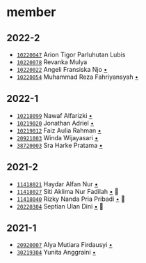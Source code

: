 # member


## 2022-2
+ [`10220047`](10220047.md) Arion Tigor Parluhutan Lubis
+ [`10220078`](10220078.md) Revanka Mulya
+ [`10220022`](10220022.md) Angeli Fransiska Njo [&bull;](https://github.com/AngeliFransiskaNjo/Tugas-Akhir/issues)
+ [`10220054`](10220054.md) Muhammad Reza Fahriyansyah [&bull;](https://github.com/rezafahri11/tugas-akhir/issues)


## 2022-1
+ [`10218099`](10218099.md) Nawaf Alfarizki [&bull;](https://github.com/nawafalfa/final-year-project/issues)
+ [`10219020`](10219020.md) Jonathan Adriel [&bull;](https://github.com/JonathanAdriel/final-year-project/issues)
+ [`10219012`](10219012.md) Faiz Aulia Rahman [&bull;](https://github.com/rahmanfaiz/final-year-project/issues)
+ [`20921003`](20921003.md) Winda Wijayasari [&bull;](https://github.com/windawijayasari/Thesis-Discussion/issues)
+ [`38720003`](38720003.md) Sra Harke Pratama [&bull;](https://github.com/shpratama/nanocaffeine/issues)


## 2021-2
+ [`11418021`](11418021.md) Haydar Alfan Nur [&bull;](https://github.com/HaydarAlfan/Tugas-Akhir-Kumbang-Koksi/issues)
+ [`11418027`](11418027.md) Siti Aklima Nur Fadilah [&bull;](https://github.com/sitiaklimanurf/Penelitian-Tugas-Akhir-/issues) :leaves:
+ [`11418040`](11418040.md) Rizky Nanda Pria Pribadi [&bull;](https://github.com/Ryznp2/Pemodelan-Matematis-Penyerbukan-Tomat/issues) :leaves:
+ [`20220304`](20220304.md) Septian Ulan Dini [&bull;](https://github.com/septianulandini/Floating-Body-Thesis/issues) :leaves:


## 2021-1
+ [`20920007`](20920007.md) Alya Mutiara Firdausyi [&bull;](https://github.com/alyafirdausyi/thesis-abm/issues)
+ [`30219304`](30219304.md) Yunita Anggraini [&bull;](https://github.com/nita0406/Disertasi/issues)
